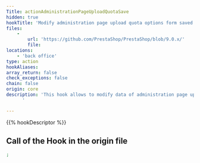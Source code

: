 ```yaml
---
Title: actionAdministrationPageUploadQuotaSave
hidden: true
hookTitle: 'Modify administration page upload quota options form saved data'
files:
    -
        url: 'https://github.com/PrestaShop/PrestaShop/blob/9.0.x/'
        file: 
locations:
    - 'back office'
type: action
hookAliases: 
array_return: false
check_exceptions: false
chain: false
origin: core
description: 'This hook allows to modify data of administration page upload quota options form after it was saved
      '

---
```


{{% hookDescriptor %}}

## Call of the Hook in the origin file

```php
;
```
